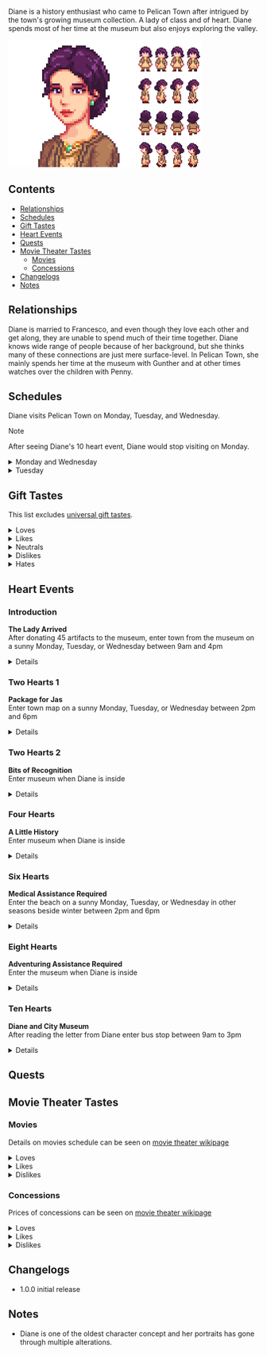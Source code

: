 Diane is a history enthusiast who came to Pelican Town after intrigued by the town's growing museum collection. A lady of class and of heart. Diane spends most of her time at the museum but also enjoys exploring the valley.

![](Images/Diane_portrait.png) ![](Images/Diane_sprites.png)

## Contents
* [Relationships](#relationships)
* [Schedules](#schedules)
* [Gift Tastes](#gift-tastes)
* [Heart Events](#heart-events)
* [Quests](#quests)
* [Movie Theater Tastes](#movie-theater-tastes)
  * [Movies](#movies)
  * [Concessions](#concessions)
* [Changelogs](#changelogs)
* [Notes](#notes)

## Relationships

Diane is married to Francesco, and even though they love each other and get along, they are unable to spend much of their time together. Diane knows wide range of people because of her background, but she thinks many of these connections are just mere surface-level. In Pelican Town, she mainly spends her time at the museum with Gunther and at other times watches over the children with Penny.

## Schedules
Diane visits Pelican Town on Monday, Tuesday, and Wednesday.
> [!NOTE]  
> After seeing Diane's 10 heart event, Diane would stop visiting on Monday.
<details>
  <summary>Monday and Wednesday</summary>
  <par>Diane randomly chooses from the following schedules:</par>
  <br>
  <b>Museum Day</b>
  <table>
    <tr><th>Time</th><th>Location</th></tr>
    <tr><td>09.00</td><td>From inside the bus goes to stand in front of the flower near the saloon</td></tr>
    <tr><td>12.00</td><td>Goes to look at museum's collections</td></tr>
    <tr><td>14.00</td><td>Finds a corner to read inside the museum</td></tr>
    <tr><td>18.00</td><td>Goes to stand beside the river near the museum</td></tr>
    <tr><td>20.00</td><td>Goes to bus stop to catch a ride home</td></tr>
  </table>
  <b>Town Day</b>
  <table>
    <tr><th>Time</th><th>Location</th></tr>
    <tr><td>09.00</td><td>From inside the bus goes to stand in the beach</td></tr>
    <tr><td>13.00</td><td>Goes to saloon for lunch</td></tr>
    <tr><td>16.00</td><td>Goes to stand in town plaza</td></tr>
    <tr><td>20.00</td><td>Goes to bus stop to catch a ride home</td></tr>
  </table>
</details>
<details>
  <summary>Tuesday</summary>
  <b>Somewhat with the Children</b>
  <table>
   <tr><th>Time</th><th>Location</th></tr>
   <tr><td>09.00</td><td>From inside the bus goes to the museum and read book while watching Penny tutors the children</td></tr>
   <tr><td>14.30</td><td>Goes to the bridge near the museum standing near Penny and the children</td></tr>
   <tr><td>16.00</td><td>Goes to stand near the fountain near community center</td></tr>
   <tr><td>20.00</td><td>Goes to bus stop to catch a ride home</td></tr>
  </table>
</details>

## Gift Tastes
This list excludes [universal gift tastes](https://stardewvalleywiki.com/Friendship#Universal_Gifts).
<details>
  <summary>Loves</summary>
  <ul>
    <li><a href="https://stardewvalleywiki.com/Jade">Jade</a></li>
    <li><a href="https://stardewvalleywiki.com/Elvish_Jewelry">Elvish Jewelry</a></li>
    <li><a href="https://stardewvalleywiki.com/Ornamental_Fan">Ornamental Fan</a></li>
    <li><a href="https://stardewvalleywiki.com/Poppy">Poppy</a></li>
    <li><a href="https://stardewvalleywiki.com/Roasted_Hazelnuts">Roasted Hazelnuts</a></li>
  </ul>
</details>
<details>
  <summary>Likes</summary>
  <ul>
    <li>All gems</li>
    <li><a href="https://stardewvalleywiki.com/Pearl">Pearl</a></li>
  </ul>
</details>
<details>
  <summary>Neutrals</summary>
  <ul>
    <li>All vegetables</li>
    <li>All flowers</li>
    <li>All fruits</li>
    <li>All cooking except <a href="https://stardewvalleywiki.com/Roasted_Hazelnuts">Roasted Hazelnuts</a></li>
    <li>All fish</li>
    <li>All artisan goods</li>
    <li><a href="https://stardewvalleywiki.com/Rabbit%27s_Foot">Rabbit's Foot</a></li>
    <li><a href="https://stardewvalleywiki.com/Golden_Pumpkin">Golden Pumpkin</a></li>
  </ul>
</details>
<details>
  <summary>Dislikes</summary>
  <ul>
    <li>All baits</a></li>
  </ul>
</details>
<details>
  <summary>Hates</summary>
  <ul>
    <li><a href="https://stardewvalleywiki.com/Pufferfish">Pufferfish</a></li>
    <li><a href="https://stardewvalleywiki.com/Sea_Urchin">Sea Urchin</a></li>
  </ul>
</details>

## Heart Events
### Introduction
**The Lady Arrived**
<br>
After donating 45 artifacts to the museum, enter town from the museum on a sunny Monday, Tuesday, or Wednesday between 9am and 4pm

<details>
<summary>Details</summary>
<par>
Diane and Lewis are talking in front of the museum, with Lewis proudly talking about his town management. Then the player exits the museum and them. Lewis introduces the player and Diane to each other. Diane asks if the player visits the museum often.
</par>
</details>

### Two Hearts 1
**Package for Jas**
<br>
Enter town map on a sunny Monday, Tuesday, or Wednesday between 2pm and 6pm

<details>
<summary>Details</summary>
<par>
Jas is reading a book under a tree near Emily and Haley's house. Diane comes over and asks about the book, revealing that she used to read a pop-up version of the book. Penny joins them and offers to walk Jas home. They head in the direction of Marnie's ranch.
<br>
After Penny and Jas leave, only the player and Diane remain. Diane expresses concern that Jas is often alone but believes she might be overthinking it. Then she proceed to compliment Penny for her work with the children.
<br><br>
The day after the event Jas and Marney would mention they received a package of pop-up children books in the mail.
</par>
</details>

### Two Hearts 2
**Bits of Recognition**
<br>
Enter museum when Diane is inside

<details>
<summary>Details</summary>
<par>
Diane is talking to Gunther. As player enters the museum Diane mentions that she heard all the artifacts in the museum were donated by the player and criticizes the previous curator who run with the artifacts and Gunther who refuses to drop the name of the curator.
</par>
</details>

### Four Hearts
**A Little History**
<br>
Enter museum when Diane is inside

<details>
<summary>Details</summary>
<par>
Diane is by a bookshelf and sees the player. She starts talking about how she's been into archeoology since she was young, as it's her go-to when she's on her own. After a moment, she adds that she's come to accept her situation and feels content.
</par>
</details>

### Six Hearts
**Medical Assistance Required**
<br>
Enter the beach on a sunny Monday, Tuesday, or Wednesday in other seasons beside winter between 2pm and 6pm

<details>
<summary>Details</summary>
<par>
Diane is sitting on a bench while Jas and Vincent play in the sand, with Penny watching over them. The player approaches Diane, noticing that she does not seem very well. Regardless of how the player reacts, Diane asks them to take her to the clinic, which Penny and the children would notice.
<br><br>
At the clinic, Harvey examines Diane and concludes that she will be fine, but she needs to avoid overexertion due to her weak constitution. Harvey mentions that he's been told of Diane's condition and is prepared for it. Diane seems surprised but proceed to appreciates Harvey's preparedness. She then tells the player that she probably have some talking to do when she get back home.
</par>
</details>

### Eight Hearts
**Adventuring Assistance Required**
<br>
Enter the museum when Diane is inside

<details>
<summary>Details</summary>
<par>
Diane is taking notes, with Gunther by her side. When she sees the player, she mentions that she's learning how to curate the museum collection from Gunther. Then, she asks the player to find her 5 ornamental fans for her study (starting quest chain).
</par>
</details>

### Ten Hearts
**Diane and City Museum**
<br>
After reading the letter from Diane enter bus stop between 9am to 3pm 

<details>
<summary>Details</summary>
<par>

</par>
</details>

## Quests


## Movie Theater Tastes
### Movies
Details on movies schedule can be seen on [movie theater wikipage](https://stardewvalleywiki.com/Movie_Theater#Movies)
<details>
  <summary>Loves</summary>
  <ul>
    <li>The Zuzu City Express</li>
    <li>The Miracle At Coldstar Ranch</li>
    <li>It Howls In The Rain</li>
  </ul>
</details>

<details>
  <summary>Likes</summary>
  <ul>
    <li>Natural Wonders: Exploring Our Vibrant World</li>
    <li>The Brave Little Sapling</li>
  </ul>
</details>

<details>
  <summary>Dislikes</summary>
  <ul>
    <li>Journey Of The Prairie King: The Motion Picture</li>
    <li>Wumbus</li>
    <li>Mysterium</li>
  </ul>
</details>

### Concessions
Prices of concessions can be seen on [movie theater wikipage](https://stardewvalleywiki.com/Movie_Theater#Concessions)
<details>
  <summary>Loves</summary>
  <ul>
    <li>Panzanella Salad</li>
    <li>Hummus Snack Pack</li>
    <li>Truffle Popcorn</li>
    <li>Stardrop Sorbet</li>
    <li>Salted Peanuts</li>
  </ul>
</details>

<details>
  <summary>Likes</summary>
  <ul>
    <li>Cotton Candy</li>
    <li>Cappuccino Mousse Cake</li>
    <li>Ice Cream Sandwich</li>
    <li>Salmon Burger</li>
    <li>Apple Slices</li>
    <li>Chocolate Popcorn</li>
    <li>Popcorn</li>
    <li>Sour Slimes</li>
    <li>Star Cookie</li>
  </ul>
</details>

<details>
  <summary>Dislikes</summary>
  <ul>
    <li>Nachos</li>
    <li>Personal Pizza</li>
    <li>Sour Slimes</li>
    <li>Fries</li>
    <li>Black Licorice</li>
    <li>Jasmine Tea</li>
    <li>Jawbreaker</li>
    <li>Joja Cola</li>
    <li>JojaCorn</li>
    <li>Kale Smoothie</li>
    <li>Rock Candy</li>
    
  </ul>
</details>

## Changelogs
* 1.0.0 initial release
 
## Notes
* Diane is one of the oldest character concept and her portraits has gone through multiple alterations.

